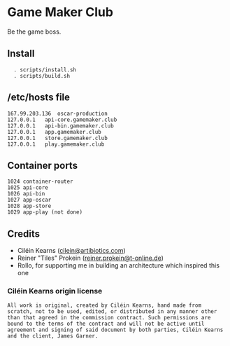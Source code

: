 # Game Maker Club
Be the game boss.

## Install
```
  . scripts/install.sh
  . scripts/build.sh
```

## /etc/hosts file
```
167.99.203.136	oscar-production
127.0.0.1	api-core.gamemaker.club
127.0.0.1	api-bin.gamemaker.club
127.0.0.1	app.gamemaker.club
127.0.0.1	store.gamemaker.club
127.0.0.1	play.gamemaker.club
```

## Container ports
```
1024 container-router
1025 api-core
1026 api-bin
1027 app-oscar
1028 app-store
1029 app-play (not done)
```

## Credits
 - Ciléin Kearns (cilein@artibiotics.com)
 - Reiner "Tiles" Prokein (reiner.prokein@t-online.de)
 - Rollo, for supporting me in building an architecture which inspired this one

### Ciléin Kearns origin license
```
All work is original, created by Ciléin Kearns, hand made from scratch, not to be used, edited, or distributed in any manner other than that agreed in the commission contract. Such permissions are bound to the terms of the contract and will not be active until agreement and signing of said document by both parties, Ciléin Kearns and the client, James Garner.
```